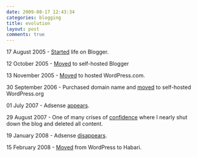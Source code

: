 ```yaml
---
date: 2009-08-17 12:43:34
categories: blogging
title: evolution
layout: post
comments: true
---
```

17 August 2005 -
[Started](http://www.nbrightside.com/blog/2005/08/17/dot-bombs/) life on
Blogger.

12 October 2005 -
[Moved](http://www.nbrightside.com/blog/2005/10/12/change-of-scene/) to
self-hosted Blogger

13 November 2005 -
[Moved](http://www.nbrightside.com/blog/2005/11/12/another-change-of-scene/)
to hosted WordPress.com.

30 September 2006 - Purchased domain name and
[moved](http://www.nbrightside.com/blog/2006/09/30/from-wordpresscom-to-wordpressorg/)
to self-hosted WordPress.org

01 July 2007 - Adsense
[appears](http://www.nbrightside.com/blog/2007/09/01/adsense-case-study-for-a-personal-blog/).

29 August 2007 - One of many crises of
[confidence](http://www.nbrightside.com/blog/2007/08/29/confessions-of-a-blog-addict/)
where I nearly shut down the blog and deleted all content.

19 January 2008 - Adsense
[disappears](http://www.nbrightside.com/blog/2008/01/19/adsense-milestone/).

15 February 2008 -
[Moved](http://www.nbrightside.com/blog/2008/02/15/post-mortem-on-habari-migration/)
from WordPress to Habari.
